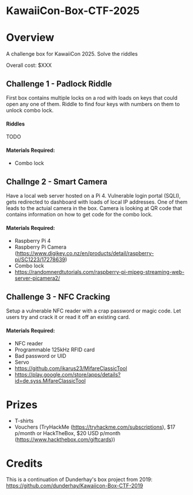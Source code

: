 # KawaiiCon-Box-CTF-2025

# Overview

A challenge box for KawaiiCon 2025. Solve the riddles

Overall cost: $XXX

## Challenge 1 - Padlock Riddle

First box contains multiple locks on a rod with loads on keys that could open any one of them. Riddle to find four keys with numbers on them to unlock combo lock.

#### Riddles

TODO

#### Materials Required:

- Combo lock

## Challnge 2 - Smart Camera

Have a local web server hosted on a Pi 4. Vulnerable login portal (SQLI), gets redirected to dashboard with loads of local IP addresses. One of them leads to the actuial camera in the box. Camera is looking at QR code that contains information on how to get code for the combo lock.

#### Materials Required:

- Raspberry Pi 4
- Raspberry Pi Camera (https://www.digikey.co.nz/en/products/detail/raspberry-pi/SC1223/17278639)
- Combo lock
- https://randomnerdtutorials.com/raspberry-pi-mjpeg-streaming-web-server-picamera2/

## Challenge 3 - NFC Cracking

Setup a vulnerable NFC reader with a crap password or magic code. Let users try and crack it or read it off an existing card.

#### Materials Required:

- NFC reader
- Programmable 125kHz RFID card
- Bad password or UID
- Servo
- https://github.com/ikarus23/MifareClassicTool
- https://play.google.com/store/apps/details?id=de.syss.MifareClassicTool

# Prizes

- T-shirts
- Vouchers (TryHackMe (https://tryhackme.com/subscriptions), $17 p/month or HackTheBox, $20 USD p/month (https://www.hackthebox.com/giftcards))

# Credits

This is a continuation of Dunderhay's box project from 2019: https://github.com/dunderhay/Kawaiicon-Box-CTF-2019
